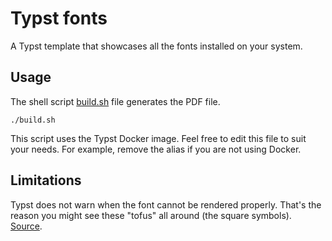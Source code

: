 # Typst fonts

A Typst template that showcases all the fonts installed on your system.

## Usage

The shell script [build.sh](build.sh) file generates the PDF file.

```
./build.sh
```

This script uses the Typst Docker image.
Feel free to edit this file to suit your needs.
For example, remove the alias if you are not using Docker.

## Limitations

Typst does not warn when the font cannot be rendered properly.
That's the reason you might see these "tofus" all around (the square symbols).
[Source](https://typst.app/docs/reference/text/text/#parameters-fallback).
